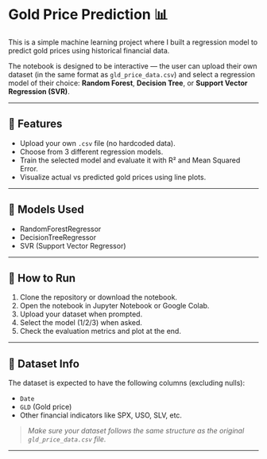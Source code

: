 # Gold Price Prediction 📊

This is a simple machine learning project where I built a regression model to predict gold prices using historical financial data.

The notebook is designed to be interactive — the user can upload their own dataset (in the same format as `gld_price_data.csv`) and select a regression model of their choice: **Random Forest**, **Decision Tree**, or **Support Vector Regression (SVR)**.

---

## 🔧 Features

- Upload your own `.csv` file (no hardcoded data).
- Choose from 3 different regression models.
- Train the selected model and evaluate it with R² and Mean Squared Error.
- Visualize actual vs predicted gold prices using line plots.

---

## 🧠 Models Used

- RandomForestRegressor  
- DecisionTreeRegressor  
- SVR (Support Vector Regressor)

---

## 🚀 How to Run

1. Clone the repository or download the notebook.
2. Open the notebook in Jupyter Notebook or Google Colab.
3. Upload your dataset when prompted.
4. Select the model (1/2/3) when asked.
5. Check the evaluation metrics and plot at the end.

---

## 📁 Dataset Info

The dataset is expected to have the following columns (excluding nulls):

- `Date`
- `GLD` (Gold price)
- Other financial indicators like SPX, USO, SLV, etc.

> *Make sure your dataset follows the same structure as the original `gld_price_data.csv` file.*

---
